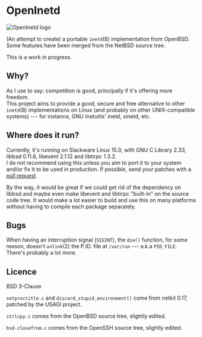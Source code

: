 # OpenInetd

![OpenInetd logo](https://i.ibb.co/2WMvpyk/Open-Inetd-1-1-1.png)

(An attempt to create) a portable ``inetd``(8) implementation from OpenBSD.  
Some features have been merged from the NetBSD source tree.

This is a work in progress.

## Why?

As I use to say: competition is good, principally if it's offering more freedom.  
This project aims to provide a good, secure and free alternative to other
``inetd``(8) implementations on Linux (and probably on other UNIX-compatible
systems) --- for instance, GNU Inetutils' inetd, xinetd, etc.

## Where does it run?

Currently, it's running on Slackware Linux 15.0, with GNU C Library 2.33, libbsd
0.11.6, libevent 2.1.12 and libtirpc 1.3.2.   
I do not recommend using this unless you aim to port it to your system and/or
fix it to be used in production. If possible, send your patches with a [pull
request](https://github.com/takusuman/openinetd/pulls).

By the way, it would be great if we could get rid of the dependency on libbsd
and maybe even make libevent and libtirpc "built-in" on the source code tree. It
would make a lot easier to build and use this on many platforms without having
to compile each package separately.

## Bugs

When having an interruption signal (``SIGINT``), the ``die()`` function, for
some reason, doesn't ``unlink``(2) the P.ID. file at ``/var/run`` --- a.k.a
``PID_FILE``.  
There's probably a lot more.

## Licence

BSD 3-Clause

``setproctitle.c`` and ``discard_stupid_environment()`` come from netkit
0.17, patched by the USAGI project.

``strlcpy.c`` comes from the OpenBSD source tree, slightly edited.

``bsd-closefrom.c`` comes from the OpenSSH source tree, slightly edited.
